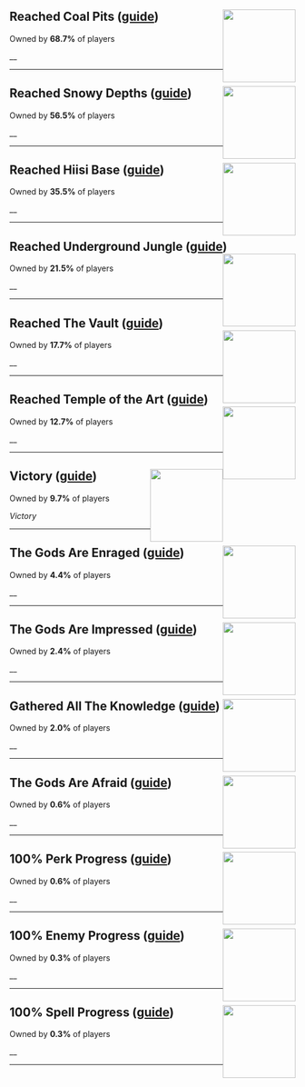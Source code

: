 ## Reached Coal Pits ([guide](/guides/Noita/Reached_Coal_Pits.md)) <img style="float: right;" src="https://cdn.akamai.steamstatic.com/steamcommunity/public/images/apps/881100/758f9b900906a4dd07fc120aba01daf5e3851045.jpg" width="128" height="128">

Owned by **68.7%** of players

__

---

## Reached Snowy Depths ([guide](/guides/Noita/Reached_Snowy_Depths.md)) <img style="float: right;" src="https://cdn.akamai.steamstatic.com/steamcommunity/public/images/apps/881100/84d2845edbfe01a27b855f235023d7ea5f3e770a.jpg" width="128" height="128">

Owned by **56.5%** of players

__

---

## Reached Hiisi Base ([guide](/guides/Noita/Reached_Hiisi_Base.md)) <img style="float: right;" src="https://cdn.akamai.steamstatic.com/steamcommunity/public/images/apps/881100/c219c3651fcf6dd48c3db6fbbbbd18a39c397697.jpg" width="128" height="128">

Owned by **35.5%** of players

__

---

## Reached Underground Jungle ([guide](/guides/Noita/Reached_Underground_Jungle.md)) <img style="float: right;" src="https://cdn.akamai.steamstatic.com/steamcommunity/public/images/apps/881100/5183ddeee913f877125231433214d75809f2721b.jpg" width="128" height="128">

Owned by **21.5%** of players

__

---

## Reached The Vault ([guide](/guides/Noita/Reached_The_Vault.md)) <img style="float: right;" src="https://cdn.akamai.steamstatic.com/steamcommunity/public/images/apps/881100/7e66ed4b29a19b4fbe2a7ef4f7384aabaad2f57a.jpg" width="128" height="128">

Owned by **17.7%** of players

__

---

## Reached Temple of the Art ([guide](/guides/Noita/Reached_Temple_of_the_Art.md)) <img style="float: right;" src="https://cdn.akamai.steamstatic.com/steamcommunity/public/images/apps/881100/326dc54c8eb0c61eb48d48bda09bd3fe5c7f3521.jpg" width="128" height="128">

Owned by **12.7%** of players

__

---

## Victory ([guide](/guides/Noita/Victory.md)) <img style="float: right;" src="https://cdn.akamai.steamstatic.com/steamcommunity/public/images/apps/881100/0ce1e76c000037efd33d90d20bfa1b8c373b2e3a.jpg" width="128" height="128">

Owned by **9.7%** of players

_Victory_

---

## The Gods Are Enraged ([guide](/guides/Noita/The_Gods_Are_Enraged.md)) <img style="float: right;" src="https://cdn.akamai.steamstatic.com/steamcommunity/public/images/apps/881100/1c0696634744b2caceaff11b4de1ab0dcf7ab4a7.jpg" width="128" height="128">

Owned by **4.4%** of players

__

---

## The Gods Are Impressed ([guide](/guides/Noita/The_Gods_Are_Impressed.md)) <img style="float: right;" src="https://cdn.akamai.steamstatic.com/steamcommunity/public/images/apps/881100/b9aae70a7f07ca96cb9f531bff48119611e0227d.jpg" width="128" height="128">

Owned by **2.4%** of players

__

---

## Gathered All The Knowledge ([guide](/guides/Noita/Gathered_All_The_Knowledge.md)) <img style="float: right;" src="https://cdn.akamai.steamstatic.com/steamcommunity/public/images/apps/881100/c888cdb9375f8dc2a7ef516ddfb7f2822917aecb.jpg" width="128" height="128">

Owned by **2.0%** of players

__

---

## The Gods Are Afraid ([guide](/guides/Noita/The_Gods_Are_Afraid.md)) <img style="float: right;" src="https://cdn.akamai.steamstatic.com/steamcommunity/public/images/apps/881100/08794789c5e8c3f1f85e3993fb36a4b49ac29b91.jpg" width="128" height="128">

Owned by **0.6%** of players

__

---

## 100% Perk Progress ([guide](/guides/Noita/100__Perk_Progress.md)) <img style="float: right;" src="https://cdn.akamai.steamstatic.com/steamcommunity/public/images/apps/881100/4a730e833b0b3d1c626ea5036db56e81054b7d7b.jpg" width="128" height="128">

Owned by **0.6%** of players

__

---

## 100% Enemy Progress ([guide](/guides/Noita/100__Enemy_Progress.md)) <img style="float: right;" src="https://cdn.akamai.steamstatic.com/steamcommunity/public/images/apps/881100/18c76ae26e6cb5c0743863e8e31a45b203ce7fa9.jpg" width="128" height="128">

Owned by **0.3%** of players

__

---

## 100% Spell Progress ([guide](/guides/Noita/100__Spell_Progress.md)) <img style="float: right;" src="https://cdn.akamai.steamstatic.com/steamcommunity/public/images/apps/881100/fc37560f3506ab3cfd5e4f5513d6c8c2885a40ec.jpg" width="128" height="128">

Owned by **0.3%** of players

__

---


